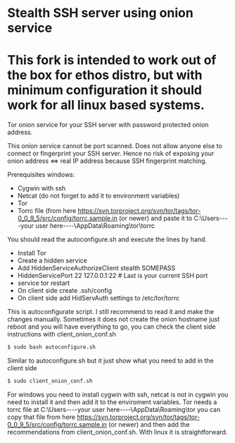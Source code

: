 Stealth SSH server using onion service
======================================

This fork is intended to work out of the box for ethos distro, but with minimum configuration it should work for all linux based systems.
======================================
Tor onion service for your SSH server with password protected onion address.

This onion service cannot be port scanned.
Does not allow anyone else to connect or fingerprint your SSH server.
Hence no risk of exposing your onion address <=> real IP address because SSH fingerprint matching.

Prerequisites windows:
- Cygwin with ssh
- Netcat (do not forget to add it to environment variables)
- Tor
- Torrc file (from here https://svn.torproject.org/svn/tor/tags/tor-0_0_9_5/src/config/torrc.sample.in (or newer) 
 and paste it to C:\Users\----your user here----\AppData\Roaming\tor\torrc


You should read the autoconfigure.sh and execute the lines by hand.

- Install Tor
- Create a hidden service
- Add HiddenServiceAuthorizeClient stealth SOMEPASS
- HiddenServicePort 22 127.0.0.1:22 # Last is your current SSH port
- service tor restart
- On client side create .ssh/config
- On client side add HidServAuth settings to /etc/tor/torrc


This is autoconfigurate script.
I still recommend to read it and make the changes manually. Sometimes it does not create the onion hostname just reboot and you will have everything to go, you can check the client side instructions with client_onion_conf.sh

```sh
$ sudo bash autoconfigure.sh
```
Similar to autoconfigure.sh but it just show what you need to add in the client side

```sh
$ sudo client_onion_conf.sh
```
For windows you need to install cygwin with ssh, netcat is not in cygwin you need to install it and then add it to the enviroment variables. Tor needs a torrc file at C:\Users\----your user here----\AppData\Roaming\tor you can copy that file from here https://svn.torproject.org/svn/tor/tags/tor-0_0_9_5/src/config/torrc.sample.in (or newer) and then add the recommendations from client_onion_conf.sh. With linux it is straightforward.







